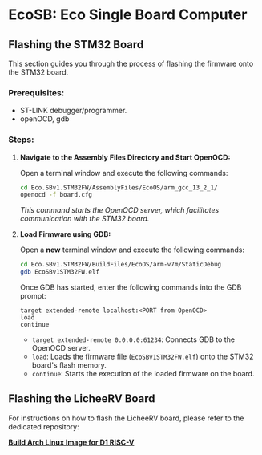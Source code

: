 # EcoSB: Eco Single Board Computer

## Flashing the STM32 Board

This section guides you through the process of flashing the firmware onto the STM32 board.

### Prerequisites:

* ST-LINK debugger/programmer.
* openOCD, gdb

### Steps:

1.  **Navigate to the Assembly Files Directory and Start OpenOCD:**

    Open a terminal window and execute the following commands:

    ```sh
    cd Eco.SBv1.STM32FW/AssemblyFiles/EcoOS/arm_gcc_13_2_1/
    openocd -f board.cfg
    ```

    *This command starts the OpenOCD server, which facilitates communication with the STM32 board.*

2.  **Load Firmware using GDB:**

    Open a **new** terminal window and execute the following commands:

    ```sh
    cd Eco.SBv1.STM32FW/BuildFiles/EcoOS/arm-v7m/StaticDebug
    gdb EcoSBv1STM32FW.elf
    ```

    Once GDB has started, enter the following commands into the GDB prompt:

    ```gdb
    target extended-remote localhost:<PORT from OpenOCD>
    load
    continue
    ```

    * `target extended-remote 0.0.0.0:61234`: Connects GDB to the OpenOCD server.
    * `load`: Loads the firmware file (`EcoSBv1STM32FW.elf`) onto the STM32 board's flash memory.
    * `continue`: Starts the execution of the loaded firmware on the board.

## Flashing the LicheeRV Board

For instructions on how to flash the LicheeRV board, please refer to the dedicated repository:

**[Build Arch Linux Image for D1 RISC-V](https://github.com/eekhdv/d1-riscv-arch-image-builder)**
